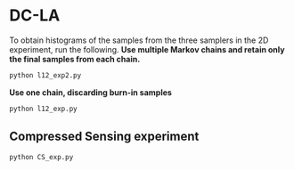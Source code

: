 # DC-LA

To obtain histograms of the samples from the three samplers in the 2D experiment, run the following.
**Use multiple Markov chains and retain only the final samples from each chain.**
```bash
python l12_exp2.py
```
**Use one chain, discarding burn-in samples**
```bash
python l12_exp.py
```
## Compressed Sensing experiment
```bash
python CS_exp.py
```
